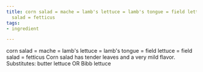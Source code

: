 ```yaml
---
title: corn salad = mache = lamb's lettuce = lamb's tongue = field lettuce = field
  salad = fetticus
tags:
- ingredient

---
```

corn salad = mache = lamb's lettuce = lamb's tongue = field lettuce = field salad = fetticus Corn salad has tender leaves and a very mild flavor. Substitutes: butter lettuce OR Bibb lettuce
